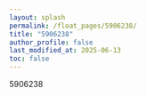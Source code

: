 ```yaml
---
layout: splash
permalink: /float_pages/5906238/
title: "5906238"
author_profile: false
last_modified_at: 2025-06-13
toc: false
---
```

 
5906238
